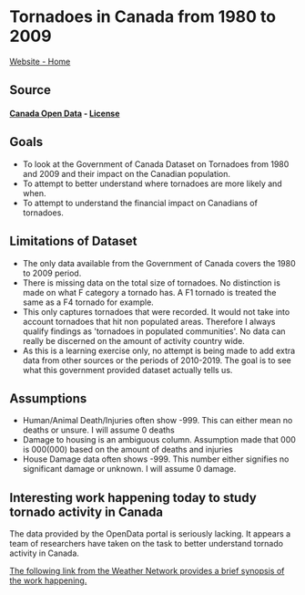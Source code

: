 # Tornadoes in Canada from 1980 to 2009

[Website - Home](https://www.linuxnorth.org/pandas/)


## Source

####  [Canada Open Data](https://open.canada.ca/data/en/dataset/fd3355a7-ae34-4df7-b477-07306182db69) - [License](http://open.canada.ca/en/open-government-licence-canada)

## Goals

* To look at the Government of Canada Dataset on Tornadoes from 1980 and 2009 and their impact on the Canadian population.
* To attempt to better understand where tornadoes are more likely and when.
* To attempt to understand the financial impact on Canadians of tornadoes.

## Limitations of Dataset

* The only data available from the Government of Canada covers the 1980 to 2009 period.
* There is missing data on the total size of tornadoes.  No distinction is made on what F category a tornado has. A F1 tornado is treated the same as a F4 tornado for example.
* This only captures tornadoes that were recorded.  It would not take into account tornadoes that hit non populated areas.  Therefore I always qualify findings as 'tornadoes in populated communities'. No data can really be discerned on the amount of activity country wide.
* As this is a learning exercise only, no attempt is being made to add extra data from other sources or the periods of 2010-2019.  The goal is to see what this government provided dataset actually tells us.


## Assumptions

* Human/Animal Death/Injuries often show -999.  This can either mean no deaths or unsure.  I will assume 0 deaths
* Damage to housing is an ambiguous column.  Assumption made that 000 is 000(000) based on the amount of deaths and injuries
* House Damage data often shows -999.  This number either signifies no significant damage or unknown.  I will assume 0 damage.

## Interesting work happening today to study tornado activity in Canada

The data provided by the OpenData portal is seriously lacking.  It appears a team of researchers have taken on the task to better understand tornado activity in Canada.  

[The following link from the Weather Network provides a brief synopsis of the work happening.](https://www.theweathernetwork.com/ca/news/article/northern-tornadoes-project-aims-to-catch-every-twister-in-canada-in-2019-environment-canada-western-university
)


